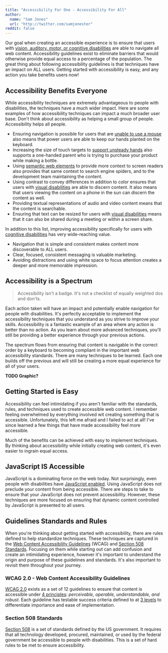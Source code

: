 ```yaml
---
title: "Accessibility For One - Accessibility For All"
author:
  name: "Sam Jones"
  url: "http://twitter.com/samjonester"
reddit: false
---
```


Our goal when creating an accessible experience is to ensure that users with [vision, auditory, motor, or cognitive disabilities][disabilities] are able to navigate all web content. Accessibility guidelines exist to eliminate barriers that would otherwise provide equal access to a percentage of the population. The great thing about following accessibility guidelines is that techniques have an impact on ALL users. Getting started with accessibility is easy, and any action you take benefits users now!

## Accessibility Benefits Everyone

While accessibility techniques are extremely advantageous to people with disabilities, the techniques have a much wider impact. Here are some examples of how accessibility techniques can impact a much broader user base. Don't think about accessibility as helping a small group of people. Accessibility helps all people.

- Ensuring navigation is possible for users that are [unable to use a mouse][keyboard-accessibility] also means that power users are able to keep our hands planted on the keyboard.
- Increasing the size of touch targets to [support unsteady hands][motor-accessibility] also supports a one-handed parent who is trying to purchase your product while making a bottle.
- Using [semantic web elements][semantic-accessibility] to provide more context to screen readers also provides that same context to search engine spiders, and to the development team maintaining the content.
- Using contrast to convey differences in addition to color ensures that users with [visual disabilities][visual-accessibility] are able to discern content. It also means that users viewing the content on a phone in the sun can discern the content as well.
- Providing textual representations of audio and video content means that the content is searchable.
- Ensuring that text can be resized for users with [visual disabilities][visual-accessibility] means that it can also be shared during a meeting or within a screen share.

In addition to this list, improving accessibility specifically for users with [cognitive disabilities][cognitive-accessibility] has very wide-reaching value.
- Navigation that is simple and consistent makes content more discoverable to ALL users.
- Clear, focused, consistent messaging is valuable marketing.
- Avoiding distractions and using white space to focus attention creates a deeper and more memorable impression.

## Accessibility is a Spectrum

> Accessibility isn't a badge. It's not a checklist of equally weighted dos and don'ts.

Each action taken will have an impact and potentially enable navigation for people with disabilities. It's perfectly acceptable to implement the accessibility techniques that you understand as you strive to improve your skills. Accessibility is a fantastic example of an area where any action is better than no action. As you learn about more advanced techniques, you'll still be providing a better experience through your previous actions.

The spectrum flows from ensuring that content is navigable in the correct order by a keyboard to becoming compliant in the important web accessibility standards. There are many techniques to be learned. Each one builds off the previous and will still be creating a more equal experience for all of your users.

**TODO Graphic?**

## Getting Started is Easy

Accessibility can feel intimidating if you aren't familiar with the standards, rules, and techniques used to create accessible web content. I remember feeling overwhelmed by everything involved wit creating something that is accessible. Unfortunately, this left me afraid and I failed to act at all! I've since learned a few things that have made accessibility feel more accessible.

Much of the benefits can be achieved with easy to implement techniques. By thinking about accessibility while initially creating web content, it's even easier to ingrain equal access.

## JavaScript IS Accessible

JavaScript is a dominating force on the web today. Not surprisingly, even people with disabilities have [JavaScript enabled][javascript-accessibility]. Using JavaScript does not preclude your content from being accessible. There are steps to take to ensure that your JavaScript does not prevent accessibility. However, these techniques are more focused on ensuring that dynamic content controlled by JavaScript is presented to all users.

## Guidelines Standards and Rules

When you're thinking about getting started with accessibility, there are rules defined to help standardize techniques. These techniques are captured in the [Web Content Accessibility Guidelines][wcag] (WCAG) and [Section 508 Standards][section-508]. Focusing on them while starting out can add confusion and create an intimidating experience, however it's important to understand the origin and purpose of these guidelines and standards. It's also important to revisit them throughout your journey.

### WCAG 2.0 - Web Content Accessibility Guidelines
[WCAG 2.0][wcag] exists as a set of 12 guidelines to ensure that content is accessible under [4 principles][wcag-principles]: *perceivable, operable, understandable, and robust*. Each guideline has testable success criteria defined to at [3 levels][wcag-levels] to differentiate importance and ease of implementation.

### Section 508 Standards
[Section 508][section-508] is a set of standards defined by the US government. It requires that all technology developed, procured, maintained, or used by the federal government be accessible to people with disabilities. This is a set of hard rules to be met to ensure accessibility.

[disabilities]: http://webaim.org/intro/#people
[keyboard-accessibility]: http://webaim.org/techniques/keyboard/
[motor-accessibility]: http://webaim.org/articles/motor/
[semantic-accessibility]: http://webaim.org/techniques/semanticstructure/
[visual-accessibility]: http://webaim.org/articles/visual/
[cognitive-accessibility]: http://webaim.org/articles/cognitive/
[javascript-accessibility]: http://webaim.org/techniques/javascript/#reliance
[wcag]: https://www.w3.org/WAI/intro/wcag
[wcag-levels]: https://www.w3.org/TR/UNDERSTANDING-WCAG20/conformance.html#uc-levels-head
[wcag-principles]: https://www.w3.org/TR/UNDERSTANDING-WCAG20/intro.html#introduction-fourprincs-head
[section-508]: https://www.section508.gov/summary-section508-standards
